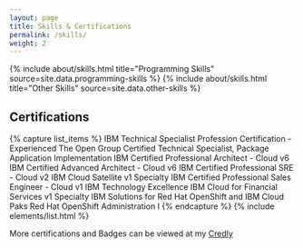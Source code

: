 ```yaml
---
layout: page
title: Skills & Certifications
permalink: /skills/
weight: 2
---
```


<div class="row">
{% include about/skills.html title="Programming Skills" source=site.data.programming-skills %}
{% include about/skills.html title="Other Skills" source=site.data.other-skills %}
<!-- {% include about/skills.html title="Tools" source=site.data.tools %} -->
</div>

<h2 class="mb-3">Certifications</h2>

{% capture list_items %}
IBM Technical Specialist Profession Certification - Experienced
The Open Group Certified Technical Specialist, Package Application Implementation
IBM Certified Professional Architect - Cloud v6
IBM Certified Advanced Architect - Cloud v6
IBM Certified Professional SRE - Cloud v2
IBM Cloud Satellite v1 Specialty
IBM Certified Professional Sales Engineer - Cloud v1
IBM Technology Excellence
IBM Cloud for Financial Services v1 Specialty
IBM Solutions for Red Hat OpenShift and IBM Cloud Paks
Red Hat OpenShift Administration I
{% endcapture %}
{% include elements/list.html %}

More certifications and Badges can be viewed at my <a href="https://www.credly.com/users/m-fawaz-siddiqi" target="_blank">Credly</a>
